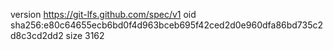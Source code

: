 version https://git-lfs.github.com/spec/v1
oid sha256:e80c64655ecb6bd0f4d963bceb695f42ced2d0e960dfa86bd735c2d8c3cd2dd2
size 3162
